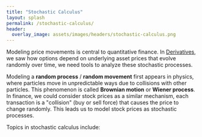 ```yaml
---
title: "Stochastic Calculus"
layout: splash
permalink: /stochastic-calculus/
header:
  overlay_image: assets/images/headers/stochastic-calculus.png
---
```


Modeling price movements is central to quantitative finance. In [Derivatives](https://bagelquant.com/derivatives/), we saw how options depend on underlying asset prices that evolve randomly over time, we need tools to analyze these stochastic processes.

Modeling a **random process** / **random movement** first appears in physics, where particles move in unpredictable ways due to collisions with other particles. This phenomenon is called **Brownian motion** or **Wiener process**. In finance, we could consider stock prices as a similar mechanism, each transaction is a "collision" (buy or sell force) that causes the price to change randomly. This leads us to model stock prices as stochastic processes.

Topics in stochastic calculus include:
